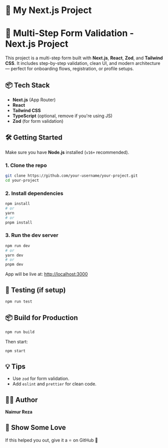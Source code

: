 # 🚀 My Next.js Project

# 🚀 Multi-Step Form Validation - Next.js Project

This project is a multi-step form built with **Next.js**, **React**, **Zod**, and **Tailwind CSS**. It includes step-by-step validation, clean UI, and modern architecture — perfect for onboarding flows, registration, or profile setups.

## 📦 Tech Stack

- **Next.js** (App Router)
- **React**
- **Tailwind CSS**
- **TypeScript** (optional, remove if you're using JS)
- **Zod** (for form validation)

## 🛠️ Getting Started

Make sure you have **Node.js** installed (`v16+` recommended).

### 1. Clone the repo

```bash
git clone https://github.com/your-username/your-project.git
cd your-project
```

### 2. Install dependencies

```bash
npm install
# or
yarn
# or
pnpm install
```

### 3. Run the dev server

```bash
npm run dev
# or
yarn dev
# or
pnpm dev
```

App will be live at: [http://localhost:3000](http://localhost:3000)

## 🧪 Testing (if setup)

```bash
npm run test
```

## 📦 Build for Production

```bash
npm run build
```

Then start:

```bash
npm start
```

## 💡 Tips

- Use `zod` for form validation.
- Add `eslint` and `prettier` for clean code.

## 🧑‍💻 Author

**Naimur Reza**

## 🌟 Show Some Love

If this helped you out, give it a ⭐ on GitHub 🙌
